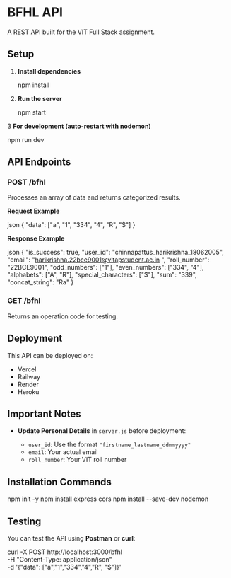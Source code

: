 # BFHL API

A REST API built for the VIT Full Stack assignment.

##  Setup

1. **Install dependencies**

   npm install

2. **Run the server**

   npm start

3 **For development (auto-restart with nodemon)**

   npm run dev
   
##  API Endpoints

### **POST /bfhl**

Processes an array of data and returns categorized results.

**Request Example**

json
{
  "data": ["a", "1", "334", "4", "R", "$"]
}

**Response Example**

json
{
  "is_success": true,
  "user_id": "chinnapattus_harikrishna_18062005",
  "email": "harikrishna.22bce9001@vitapstudent.ac.in
",
  "roll_number": "22BCE9001",
  "odd_numbers": ["1"],
  "even_numbers": ["334", "4"],
  "alphabets": ["A", "R"],
  "special_characters": ["$"],
  "sum": "339",
  "concat_string": "Ra"
}

### **GET /bfhl**

Returns an operation code for testing.

## Deployment

This API can be deployed on:

* Vercel
* Railway
* Render
* Heroku


## Important Notes

* **Update Personal Details** in `server.js` before deployment:

  * `user_id`: Use the format `"firstname_lastname_ddmmyyyy"`
  * `email`: Your actual email
  * `roll_number`: Your VIT roll number

## Installation Commands

npm init -y
npm install express cors
npm install --save-dev nodemon

## Testing

You can test the API using **Postman** or **curl**:

curl -X POST http://localhost:3000/bfhl \
-H "Content-Type: application/json" \
-d '{"data": ["a","1","334","4","R", "$"]}'






